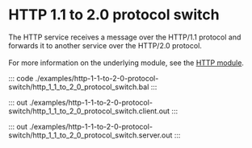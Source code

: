 # HTTP 1.1 to 2.0 protocol switch

The HTTP service receives a message over the HTTP/1.1 protocol and forwards it
to another service over the HTTP/2.0 protocol.<br/><br/>
For more information on the underlying module, 
see the [HTTP module](https://docs.central.ballerina.io/ballerina/http/latest/).

::: code ./examples/http-1-1-to-2-0-protocol-switch/http_1_1_to_2_0_protocol_switch.bal :::

::: out ./examples/http-1-1-to-2-0-protocol-switch/http_1_1_to_2_0_protocol_switch.client.out :::

::: out ./examples/http-1-1-to-2-0-protocol-switch/http_1_1_to_2_0_protocol_switch.server.out :::